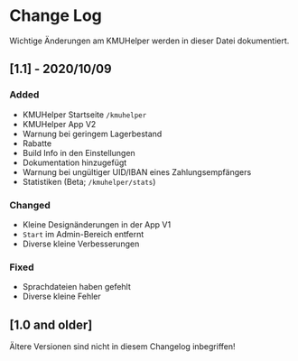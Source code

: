 # Change Log

Wichtige Änderungen am KMUHelper werden in dieser Datei dokumentiert.

## [1.1] - 2020/10/09

### Added

- KMUHelper Startseite `/kmuhelper`
- KMUHelper App V2
- Warnung bei geringem Lagerbestand
- Rabatte
- Build Info in den Einstellungen
- Dokumentation hinzugefügt
- Warnung bei ungültiger UID/IBAN eines Zahlungsempfängers
- Statistiken (Beta; `/kmuhelper/stats`)

### Changed

- Kleine Designänderungen in der App V1
- `Start` im Admin-Bereich entfernt
- Diverse kleine Verbesserungen

### Fixed

- Sprachdateien haben gefehlt
- Diverse kleine Fehler

## [1.0 and older]

Ältere Versionen sind nicht in diesem Changelog inbegriffen!
